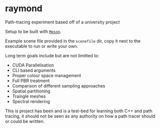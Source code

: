 # raymond
Path-tracing experiment based off of a university project

Setup to be built with [`Meson`](https://github.com/mesonbuild/meson). 

Example scene file provided in the `scenefile` dir, copy it next to the executable to run or write your own.

Long term goals include but are not limitted to:
- CUDA Parallelisation
- CLI based arguments
- Proper colour space management
- Full PBR treatment
- Comparison of different sampling approaches
- Spatial partitioning
- Traingle meshes 
- Spectral rendering

This is project has been and is a test-bed for learning both C++ and path tracing, it should not be seen as any authority on how a path tracer should or could be written.
